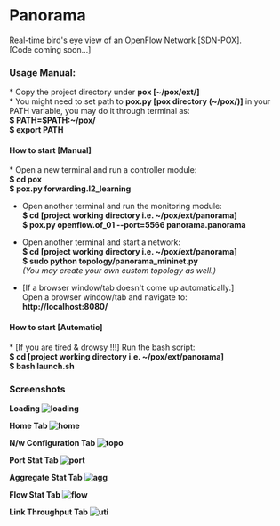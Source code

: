 <h1> Panorama </h1>
Real-time bird's eye view of an OpenFlow Network [SDN-POX]. <br>
[Code coming soon...]
<h3>Usage Manual:<br/></h3>
* Copy the project directory under <b>pox [~/pox/ext/]</b></br>
* You might need to set path to <b>pox.py [pox directory (~/pox/)]</b> in your PATH variable, you may do it through terminal as:<br/>
    <b>$ PATH=$PATH:~/pox/<br/>
    $ export PATH</b>

<h4> How to start [Manual]</h4>
* Open a new terminal and run a controller module:<br/>
    <b>$ cd pox<br/>
    $ pox.py forwarding.l2_learning</b>

* Open another terminal and run the monitoring module:<br/>
    <b>$ cd [project working directory i.e. ~/pox/ext/panorama]<br/>
    $ pox.py openflow.of_01 --port=5566 panorama.panorama</b>

* Open another terminal and start a network:<br/>
    <b>$ cd [project working directory i.e. ~/pox/ext/panorama]<br/>
    $ sudo python topology/panorama_mininet.py<br/></b>
    *(You may create your own custom topology as well.)*

* [If a browser window/tab doesn't come up automatically.]<br/>
Open a browser window/tab and navigate to:<br/>
    <b>http://localhost:8080/</b>

<h4> How to start [Automatic]<br/></h4>
* [If you are tired & drowsy !!!] Run the bash script:<br/>
   <b>$ cd [project working directory i.e. ~/pox/ext/panorama]<br/>
    $ bash launch.sh</b>

<h3>Screenshots</h3>

<b>Loading<b/>
![loading](https://cloud.githubusercontent.com/assets/8746855/14858125/77c09b44-0cbc-11e6-9f77-3f83bd81c7c5.png)
<br/>

<b>Home Tab<b/>
![home](https://cloud.githubusercontent.com/assets/8746855/14858129/7b7d7a72-0cbc-11e6-94f2-237b6145315a.png)
<br/>

<b>N/w Configuration Tab<b/>
![topo](https://cloud.githubusercontent.com/assets/8746855/14858644/7558e238-0cbe-11e6-93a4-e111dda4e64c.png)
<br/>

<b>Port Stat Tab<b/>
![port](https://cloud.githubusercontent.com/assets/8746855/14858142/83137336-0cbc-11e6-8416-abc1976ab852.png)
<br/>

<b>Aggregate Stat Tab<b/>
![agg](https://cloud.githubusercontent.com/assets/8746855/14858153/8b9390d6-0cbc-11e6-9fc4-44890661a2f9.png)
<br/>

<b>Flow Stat Tab<b/>
![flow](https://cloud.githubusercontent.com/assets/8746855/14858155/8d30a00a-0cbc-11e6-8c3c-d652b18d1819.png)
<br/>

<b>Link Throughput Tab<b/>
![uti](https://cloud.githubusercontent.com/assets/8746855/14858162/94ea0af2-0cbc-11e6-88e3-d0ca232d22ed.png)

